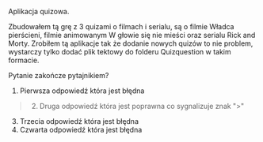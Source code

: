 Aplikacja quizowa. 

Zbudowałem tą grę z 3 quizami o filmach i serialu, są o filmie Władca pierścieni, filmie animowanym W głowie się nie mieści oraz serialu Rick and Morty.
Zrobiłem tą aplikacje tak że dodanie nowych quizów to nie problem, wystarczy tylko dodać plik tektowy do folderu Quizquestion w takim formacie.

Pytanie zakończe pytajnikiem?
1. Pierwsza odpowiedź która jest błędna
>2. Druga odpowiedź która jest poprawna co sygnalizuje znak ">"
3. Trzecia odpowiedź która jest błędna
4. Czwarta odpowiedź która jest błędna
